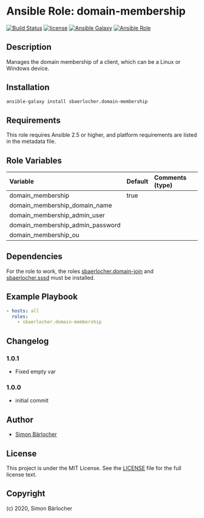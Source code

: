 # Ansible Role: domain-membership

[![Build Status](https://img.shields.io/travis/sbaerlocher/ansible.domain-membership.svg?branch=master&style=popout-square)](https://travis-ci.org/sbaerlocher/ansible.domain-membership) [![license](https://img.shields.io/github/license/mashape/apistatus.svg?style=popout-square)](https://sbaerlo.ch/licence) [![Ansible Galaxy](https://img.shields.io/badge/ansible--galaxy-domain--membership-blue.svg?style=popout-square)](https://galaxy.ansible.com/sbaerlocher/domain-membership) [![Ansible Role](https://img.shields.io/ansible/role/d/25073.svg?style=popout-square)](https://galaxy.ansible.com/sbaerlocher/domain-membership)

## Description

Manages the domain membership of a client, which can be a Linux or Windows device.

## Installation

```bash
ansible-galaxy install sbaerlocher.domain-membership
```

## Requirements

This role requires Ansible 2.5 or higher, and platform requirements are listed
in the metadata file.

## Role Variables

| Variable                         | Default | Comments (type) |
| :------------------------------- | :------ | :-------------- |
| domain_membership                | true    |                 |  |
| domain_membership_domain_name    |         |                 |
| domain_membership_admin_user     |         |                 |
| domain_membership_admin_password |         |                 |
| domain_membership_ou             |         |                 |

## Dependencies

For the role to work, the roles [sbaerlocher.domain-join](https://galaxy.ansible.com/sbaerlocher/domain-join) and [sbaerlocher.sssd](https://galaxy.ansible.com/sbaerlocher/sssd) must be installed.

## Example Playbook

```yml
- hosts: all
  roles:
    - sbaerlocher.domain-membership
```

## Changelog

### 1.0.1

- Fixed empty var

### 1.0.0

- initial commit

## Author

- [Simon Bärlocher](https://sbaerlocher.ch)

## License

This project is under the MIT License. See the [LICENSE](https://sbaerlo.ch/licence) file for the full license text.

## Copyright

(c) 2020, Simon Bärlocher
